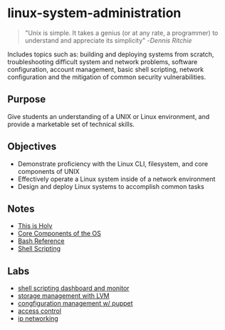 # linux-system-administration

> "Unix is simple. It takes a genius (or at any rate, a programmer) to understand and appreciate its simplicity"  -*Dennis Ritchie*

Includes topics such as: building and deploying systems from scratch, troubleshooting difficult system and network problems, software configuration, account management, basic shell scripting, network configuration and the mitigation of common security vulnerabilities.

## Purpose

Give students an understanding of a UNIX or Linux environment, and provide a marketable set of technical skills.

## Objectives

- Demonstrate proficiency with the Linux CLI, filesystem, and core components of UNIX
- Effectively operate a Linux system inside of a network environment
- Design and deploy Linux systems to accomplish common tasks


## Notes

- [This is Holy](https://github.com/mikebrownie/linux-system-administration/blob/main/THE_UNIX_PHILOSOPHY)
- [Core Components of the OS](https://github.com/mikebrownie/linux-system-administration/blob/main/notes/core-components.md)
- [Bash Reference](https://github.com/mikebrownie/linux-system-administration/blob/main/notes/bash.md)
- [Shell Scripting](https://github.com/mikebrownie/linux-system-administration/blob/main/notes/scripting.md)

## Labs

- [shell scripting dashboard and monitor](https://github.com/mikebrownie/linux-system-administration/tree/main/labs/1_shell-scripting)
- [storage management with LVM](https://github.com/mikebrownie/linux-system-administration/blob/main/labs/2_storage-management/notes.md)
- [congfiguration management w/ puppet](https://github.com/mikebrownie/linux-system-administration/tree/main/labs/3_configuration-management)
- [access control](https://github.com/mikebrownie/linux-system-administration/tree/main/labs/4_access-control)
- [ip networking](https://github.com/mikebrownie/linux-system-administration/tree/main/labs/5_IP-Networking)
